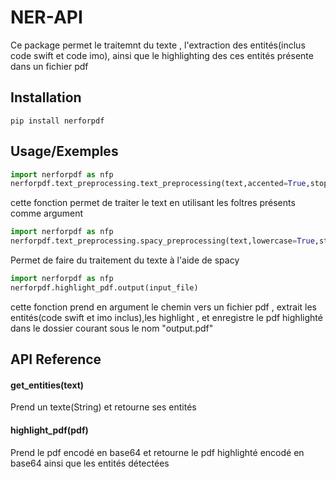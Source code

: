 
# NER-API
Ce package permet le traitemnt du texte , l'extraction des entités(inclus code swift et code imo), ainsi que le highlighting des ces entités présente dans un fichier pdf




## Installation 
```batch
pip install nerforpdf
```


## Usage/Exemples

```python
import nerforpdf as nfp
nerforpdf.text_preprocessing.text_preprocessing(text,accented=True,stopw=True,punctuation=True,lowercase=True,lemmatize=True,spelling=True,expand_contraction=True,urls=True)
```
cette fonction permet de traiter le text en utilisant les foltres présents comme argument
```python
import nerforpdf as nfp
nerforpdf.text_preprocessing.spacy_preprocessing(text,lowercase=True,stopw=True,punctuation=True,alphabetic=True,lemmatize=True,)
```
Permet de faire du traitement du texte à l'aide de spacy 

```python
import nerforpdf as nfp
nerforpdf.highlight_pdf.output(input_file)

```
cette fonction prend en argument le chemin vers un fichier pdf , extrait les entités(code swift et imo inclus),les highlight , et enregistre le pdf highlighté dans le dossier courant sous le nom "output.pdf"


## API Reference

#### get_entities(text)
Prend un texte(String) et retourne ses entités
#### highlight_pdf(pdf)
Prend le pdf encodé en base64 et retourne le pdf highlighté encodé en base64 ainsi que les entités détectées
